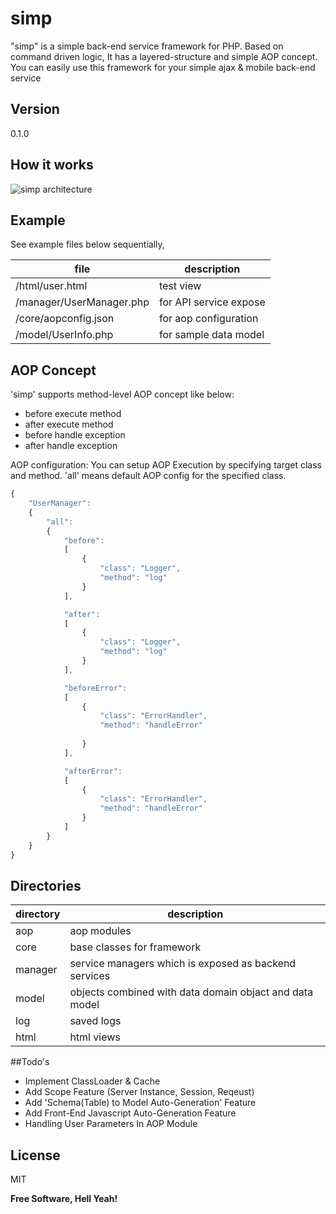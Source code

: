 simp
====

"simp" is a simple back-end service framework for PHP.
Based on command driven logic, It has a layered-structure and simple AOP concept.
You can easily use this framework for your simple ajax & mobile back-end service

## Version
0.1.0

## How it works
![simp architecture](http://leeminlab.com/simp.png)

## Example
See example files below sequentially,

|file|description|
|-----|-----|
| /html/user.html | test view|
| /manager/UserManager.php | for API service expose| 
| /core/aopconfig.json | for aop configuration|
| /model/UserInfo.php | for sample data model|

## AOP Concept

'simp' supports method-level AOP concept like below:
* before execute method
* after execute method
* before handle exception
* after handle exception

AOP configuration: You can setup AOP Execution by specifying target class and method. 'all' means default AOP config for the specified class.

```javascript
{
	"UserManager": 
	{
		"all": 
		{
			"before": 
			[
				{
					"class": "Logger",
					"method": "log"
				}
			],

			"after": 
			[
				{
					"class": "Logger",
					"method": "log"				
				}
			],

			"beforeError": 
			[
				{
					"class": "ErrorHandler",
					"method": "handleError"
										
				}
			],

			"afterError": 
			[
				{
					"class": "ErrorHandler",
					"method": "handleError"					
				}
			]
		}
	}
}
```

## Directories


| directory     |    description   |
|-------|------|
|aop| aop modules|
|core|base classes for framework|
|manager|service managers which is exposed as backend services|
|model|objects combined with data domain objact and data model|
|log|saved logs|
|html|html views|



##Todo's

 - Implement ClassLoader & Cache
 - Add Scope Feature (Server Instance, Session, Reqeust)
 - Add 'Schema(Table) to Model Auto-Generation' Feature
 - Add Front-End Javascript Auto-Generation Feature
 - Handling User Parameters In AOP Module

## License

MIT


**Free Software, Hell Yeah!**

